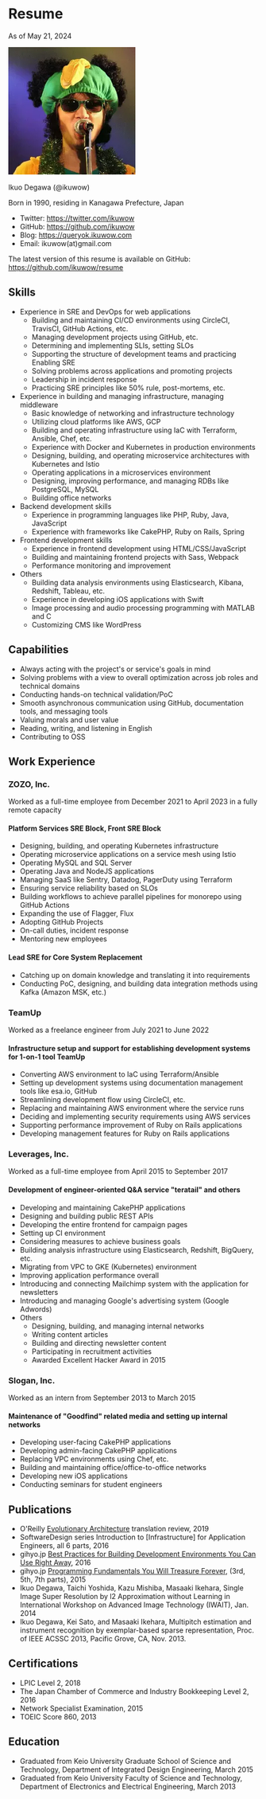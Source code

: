 
# Resume

As of May 21, 2024

![ikuwow](ikuwow.webp)

Ikuo Degawa (@ikuwow)

Born in 1990, residing in Kanagawa Prefecture, Japan

* Twitter: https://twitter.com/ikuwow
* GitHub: https://github.com/ikuwow
* Blog: https://queryok.ikuwow.com
* Email: ikuwow(at)gmail.com

The latest version of this resume is available on GitHub: https://github.com/ikuwow/resume

## Skills

* Experience in SRE and DevOps for web applications
  * Building and maintaining CI/CD environments using CircleCI, TravisCI, GitHub Actions, etc.
  * Managing development projects using GitHub, etc.
  * Determining and implementing SLIs, setting SLOs
  * Supporting the structure of development teams and practicing Enabling SRE
  * Solving problems across applications and promoting projects
  * Leadership in incident response
  * Practicing SRE principles like 50% rule, post-mortems, etc.
* Experience in building and managing infrastructure, managing middleware
  * Basic knowledge of networking and infrastructure technology
  * Utilizing cloud platforms like AWS, GCP
  * Building and operating infrastructure using IaC with Terraform, Ansible, Chef, etc.
  * Experience with Docker and Kubernetes in production environments
  * Designing, building, and operating microservice architectures with Kubernetes and Istio
  * Operating applications in a microservices environment
  * Designing, improving performance, and managing RDBs like PostgreSQL, MySQL
  * Building office networks
* Backend development skills
  * Experience in programming languages like PHP, Ruby, Java, JavaScript
  * Experience with frameworks like CakePHP, Ruby on Rails, Spring
* Frontend development skills
  * Experience in frontend development using HTML/CSS/JavaScript
  * Building and maintaining frontend projects with Sass, Webpack
  * Performance monitoring and improvement
* Others
  * Building data analysis environments using Elasticsearch, Kibana, Redshift, Tableau, etc.
  * Experience in developing iOS applications with Swift
  * Image processing and audio processing programming with MATLAB and C
  * Customizing CMS like WordPress

<div class="page-break"></div>

## Capabilities

* Always acting with the project's or service's goals in mind
* Solving problems with a view to overall optimization across job roles and technical domains
* Conducting hands-on technical validation/PoC
* Smooth asynchronous communication using GitHub, documentation tools, and messaging tools
* Valuing morals and user value
* Reading, writing, and listening in English
* Contributing to OSS

## Work Experience

### ZOZO, Inc.

Worked as a full-time employee from December 2021 to April 2023 in a fully remote capacity

#### Platform Services SRE Block, Front SRE Block

* Designing, building, and operating Kubernetes infrastructure
* Operating microservice applications on a service mesh using Istio
* Operating MySQL and SQL Server
* Operating Java and NodeJS applications
* Managing SaaS like Sentry, Datadog, PagerDuty using Terraform
* Ensuring service reliability based on SLOs
* Building workflows to achieve parallel pipelines for monorepo using GitHub Actions
* Expanding the use of Flagger, Flux
* Adopting GitHub Projects
* On-call duties, incident response
* Mentoring new employees

#### Lead SRE for Core System Replacement

* Catching up on domain knowledge and translating it into requirements
* Conducting PoC, designing, and building data integration methods using Kafka (Amazon MSK, etc.)

### TeamUp

Worked as a freelance engineer from July 2021 to June 2022

#### Infrastructure setup and support for establishing development systems for 1-on-1 tool TeamUp

* Converting AWS environment to IaC using Terraform/Ansible
* Setting up development systems using documentation management tools like esa.io, GitHub
* Streamlining development flow using CircleCI, etc.
* Replacing and maintaining AWS environment where the service runs
* Deciding and implementing security requirements using AWS services
* Supporting performance improvement of Ruby on Rails applications
* Developing management features for Ruby on Rails applications

<div class="page-break"></div>

### Leverages, Inc.

Worked as a full-time employee from April 2015 to September 2017

#### Development of engineer-oriented Q&A service "teratail" and others

* Developing and maintaining CakePHP applications
* Designing and building public REST APIs
* Developing the entire frontend for campaign pages
* Setting up CI environment
* Considering measures to achieve business goals
* Building analysis infrastructure using Elasticsearch, Redshift, BigQuery, etc.
* Migrating from VPC to GKE (Kubernetes) environment
* Improving application performance overall
* Introducing and connecting Mailchimp system with the application for newsletters
* Introducing and managing Google's advertising system (Google Adwords)
* Others
  * Designing, building, and managing internal networks
  * Writing content articles
  * Building and directing newsletter content
  * Participating in recruitment activities
  * Awarded Excellent Hacker Award in 2015

### Slogan, Inc.

Worked as an intern from September 2013 to March 2015

#### Maintenance of "Goodfind" related media and setting up internal networks

* Developing user-facing CakePHP applications
* Developing admin-facing CakePHP applications
* Replacing VPC environments using Chef, etc.
* Building and maintaining office/office-to-office networks
* Developing new iOS applications
* Conducting seminars for student engineers

## Publications

* O'Reilly [Evolutionary Architecture](https://www.oreilly.co.jp/books/9784873118567/) translation review, 2019
* SoftwareDesign series Introduction to [Infrastructure] for Application Engineers, all 6 parts, 2016
* gihyo.jp [Best Practices for Building Development Environments You Can Use Right Away](https://gihyo.jp/dev/serial/01/howto-env-conf), 2016
* gihyo.jp [Programming Fundamentals You Will Treasure Forever](https://gihyo.jp/dev/serial/01/js-foundation), (3rd, 5th, 7th parts), 2015
* Ikuo Degawa, Taichi Yoshida, Kazu Mishiba, Masaaki Ikehara, Single Image Super Resolution by l2 Approximation without Learning in International Workshop on Advanced Image Technology (IWAIT), Jan. 2014
* Ikuo Degawa, Kei Sato, and Masaaki Ikehara, Multipitch estimation and instrument recognition by exemplar-based sparse representation, Proc. of IEEE ACSSC 2013, Pacific Grove, CA, Nov. 2013.

## Certifications

* LPIC Level 2, 2018
* The Japan Chamber of Commerce and Industry Bookkeeping Level 2, 2016
* Network Specialist Examination, 2015
* TOEIC Score 860, 2013

## Education

* Graduated from Keio University Graduate School of Science and Technology, Department of Integrated Design Engineering, March 2015
* Graduated from Keio University Faculty of Science and Technology, Department of Electronics and Electrical Engineering, March 2013
